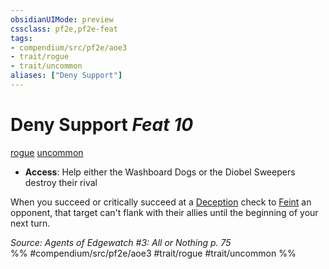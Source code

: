 ```yaml
---
obsidianUIMode: preview
cssclass: pf2e,pf2e-feat
tags:
- compendium/src/pf2e/aoe3
- trait/rogue
- trait/uncommon
aliases: ["Deny Support"]
---
```

# Deny Support  *Feat 10*  
[rogue](../../Rules/traits/rogue.md)  [uncommon](../../Rules/traits/uncommon.md)  

- **Access**: Help either the Washboard Dogs or the Diobel Sweepers destroy their rival

When you succeed or critically succeed at a [Deception](../skills.md#Deception) check to [Feint](../../Rules/actions/feint.md) an opponent, that target can't flank with their allies until the beginning of your next turn.

*Source: Agents of Edgewatch #3: All or Nothing p. 75*  
%% #compendium/src/pf2e/aoe3 #trait/rogue #trait/uncommon %%